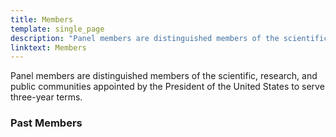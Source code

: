 ```yaml
---
title: Members
template: single_page
description: "Panel members are distinguished members of the scientific, research, and public communities appointed by the President of the United States to serve three-year terms."
linktext: Members
---
```


Panel members are distinguished members of the scientific, research, and public communities appointed by the President of the United States to serve three-year terms.

<ul class="staff-list">
<single-staff-list-entry
		source="person-icon.png"
		alt="Dr. Jane Doe"
		title="Chair"
		url="/members/jane">
</single-staff-list-entry>
<single-staff-list-entry
		source="person-icon.png"
		alt="Dr.John Doe"
		title="Member"
		url="/members/john">
</single-staff-list-entry>
<single-staff-list-entry
		source="person-icon.png"
		alt="Dr. Jill Doe"
		title="Member"
		url="/members/jill">
</single-staff-list-entry>
</ul>

<h3>Past Members</h3>
<div>
<responsive-image
	sourcedesktop="PCP-pastmembers-update-051923_V2.png"
	sourcemobile="PCP-pastmembers-update-smartphone-052423_V1.png"
	alt="List of Past Members.">
</responsive-image>
</div>

